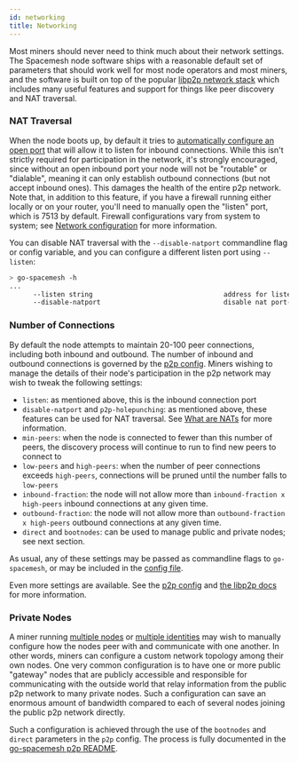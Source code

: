 ```yaml
---
id: networking
title: Networking
---
```


Most miners should never need to think much about their network settings. The Spacemesh node software ships with a reasonable default set of parameters that should work well for most node operators and most miners, and the software is built on top of the popular [libp2p network stack](https://libp2p.io/) which includes many useful features and support for things like peer discovery and NAT traversal.

### NAT Traversal

When the node boots up, by default it tries to [automatically configure an open port](https://docs.libp2p.io/concepts/nat/overview/#automatic-router-configuration) that will allow it to listen for inbound connections. While this isn't strictly required for participation in the network, it's strongly encouraged, since without an open inbound port your node will not be "routable" or "dialable", meaning it can only establish outbound connections (but not accept inbound ones). This damages the health of the entire p2p network. Note that, in addition to this feature, if you have a firewall running either locally or on your router, you'll need to manually open the "listen" port, which is 7513 by default. Firewall configurations vary from system to system; see [Network configuration](./../netconfig.md) for more information.

You can disable NAT traversal with the `--disable-natport` commandline flag or config variable, and you can configure a different listen port using `--listen`:

```bash
> go-spacemesh -h
...
      --listen string                                 address for listening (default "/ip4/0.0.0.0/tcp/7513")
      --disable-natport                               disable nat port-mapping (if enabled upnp protocol is used to negotiate external port with router)
```

### Number of Connections

By default the node attempts to maintain 20-100 peer connections, including both inbound and outbound. The number of inbound and outbound connections is governed by the [p2p config](https://github.com/spacemeshos/go-spacemesh/blob/475b05b6a8900424bedf5b9086881920ed035b8b/p2p/host.go#L75-L106). Miners wishing to manage the details of their node's participation in the p2p network may wish to tweak the following settings:

- `listen`: as mentioned above, this is the inbound connection port
- `disable-natport` and `p2p-holepunching`: as mentioned above, these features can be used for NAT traversal. See [What are NATs](https://docs.libp2p.io/concepts/nat/overview/) for more information.
- `min-peers`: when the node is connected to fewer than this number of peers, the discovery process will continue to run to find new peers to connect to
- `low-peers` and `high-peers`: when the number of peer connections exceeds `high-peers`, connections will be pruned until the number falls to `low-peers`
- `inbound-fraction`: the node will not allow more than `inbound-fraction x high-peers` inbound connections at any given time.
- `outbound-fraction`: the node will not allow more than `outbound-fraction x high-peers` outbound connections at any given time.
- `direct` and `bootnodes`: can be used to manage public and private nodes; see next section.

As usual, any of these settings may be passed as commandline flags to `go-spacemesh`, or may be included in the [config file](https://github.com/spacemeshos/wiki/wiki/Smesher-Guide#config).

Even more settings are available. See the [p2p config](https://github.com/spacemeshos/go-spacemesh/blob/475b05b6a8900424bedf5b9086881920ed035b8b/p2p/host.go#L75-L106) and [the libp2p docs](https://docs.libp2p.io/) for more information.

### Private Nodes

A miner running [multiple nodes](./setup.md#multiple-nodes) or [multiple identities](./advanced.md#identity-management) may wish to manually configure how the nodes peer with and communicate with one another. In other words, miners can configure a custom network topology among their own nodes. One very common configuration is to have one or more public "gateway" nodes that are publicly accessible and responsible for communicating with the outside world that relay information from the public p2p network to many private nodes. Such a configuration can save an enormous amount of bandwidth compared to each of several nodes joining the public p2p network directly.

Such a configuration is achieved through the use of the `bootnodes` and `direct` parameters in the `p2p` config. The process is fully documented in the [go-spacemesh p2p README](https://github.com/spacemeshos/go-spacemesh/blob/develop/p2p/README.md).
